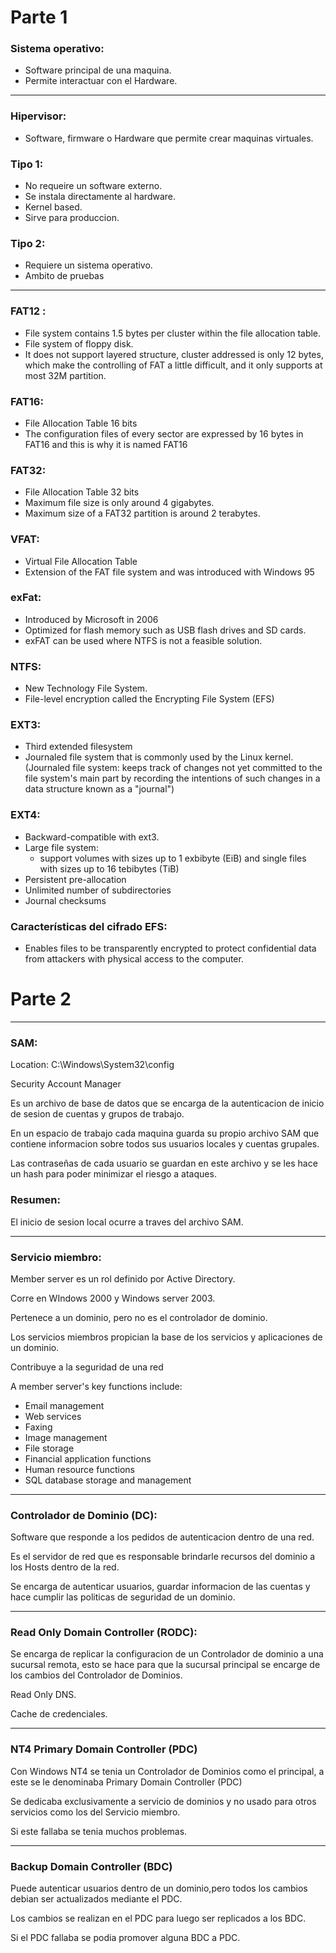 # Parte 1

### Sistema operativo:

- Software principal de una maquina.
- Permite interactuar con el Hardware.

---

### Hipervisor:

- Software, firmware o Hardware que permite crear maquinas virtuales.

### Tipo 1:

- No requeire un software externo.
- Se instala directamente al hardware.
- Kernel based.
- Sirve para produccion.

### Tipo 2:

- Requiere un sistema operativo.
- Ambito de pruebas

---

### FAT12 :

- File system contains 1.5 bytes per cluster within the file allocation table.
- File system of floppy disk.
- It does not support layered structure, cluster addressed is only 12 bytes, which make the controlling of FAT a little difficult, and it only supports at most 32M partition.

### FAT16:

- File Allocation Table 16 bits
- The configuration files of every sector are expressed by 16 bytes in FAT16 and this is why it is named FAT16

### FAT32:

- File Allocation Table 32 bits
- Maximum file size is only around 4 gigabytes.
- Maximum size of a FAT32 partition is around 2 terabytes.

### VFAT:

- Virtual File Allocation Table
- Extension of the FAT file system and was introduced with Windows 95

### exFat:

- Introduced by Microsoft in 2006
- Optimized for flash memory such as USB flash drives and SD cards.
- exFAT can be used where NTFS is not a feasible solution.

### NTFS:

- New Technology File System.
- File-level encryption called the Encrypting File System (EFS)

### EXT3:

- Third extended filesystem
- Journaled file system that is commonly used by the Linux kernel. (Journaled file system: keeps track of changes not yet committed to the file system's main part by recording the intentions of such changes in a data structure known as a "journal")

### EXT4:

- Backward-compatible with ext3.
- Large file system:
    - support volumes with sizes up to 1 exbibyte (EiB) and single files with sizes up to 16 tebibytes (TiB)
- Persistent pre-allocation
- Unlimited number of subdirectories
- Journal checksums

### Características del cifrado EFS:

- Enables files to be transparently encrypted to protect confidential data from attackers with physical access to the computer.

# Parte 2

---

### SAM:

Location: C:\Windows\System32\config

Security Account Manager

Es un archivo de base de datos que se encarga
de la autenticacion de inicio de sesion de
cuentas y grupos de trabajo.

En un espacio de trabajo cada maquina guarda
su propio archivo SAM que contiene informacion
sobre todos sus usuarios locales y cuentas grupales.

Las contraseñas de cada usuario se guardan en este archivo
y se les hace un hash para poder minimizar el riesgo a ataques.

### Resumen:

El inicio de sesion local ocurre a traves del archivo SAM.

---

### Servicio miembro:

Member server es un rol definido por Active Directory.

Corre en WIndows 2000 y Windows server 2003.

Pertenece a un dominio, pero no es el controlador de dominio.

Los servicios miembros propician la base de los servicios y aplicaciones
de un dominio.

Contribuye a la seguridad de una red

A member server's key functions include:

* Email management
* Web services
* Faxing
* Image management
* File storage
* Financial application functions
* Human resource functions
* SQL database storage and management

---

### Controlador de Dominio (DC):

Software que responde a los pedidos de autenticacion dentro de una red.

Es el servidor de red que es responsable brindarle recursos del dominio
a los Hosts dentro de la red.

Se encarga de autenticar usuarios, guardar informacion de las cuentas y
hace cumplir las politicas de seguridad de un dominio.

---

### Read Only Domain Controller (RODC):

Se encarga de replicar la configuracion de un Controlador de dominio
a una sucursal remota, esto se hace para que la sucursal principal se
encarge de los cambios del Controlador de Dominios.

Read Only DNS.

Cache de credenciales.

---

### NT4 Primary Domain Controller (PDC)

Con Windows NT4 se tenia un Controlador de Dominios como el principal, a 
este se le denominaba Primary Domain Controller (PDC)

Se dedicaba exclusivamente a servicio de dominios y no usado para
otros servicios como los del Servicio miembro.

Si este fallaba se tenia muchos problemas.

---

### Backup Domain Controller (BDC) 

Puede autenticar usuarios dentro de un dominio,pero todos los cambios debian
ser actualizados mediante el PDC. 

Los cambios se realizan en el PDC para luego ser replicados a los BDC.

Si el PDC fallaba se podia promover alguna BDC a PDC.

